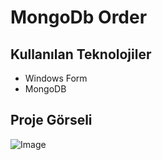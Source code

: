 # MongoDb Order

## Kullanılan Teknolojiler
- Windows Form
- MongoDB

## Proje Görseli
![Image](https://github.com/user-attachments/assets/6211bb0b-1726-471f-a6c0-163b637075c8)
